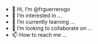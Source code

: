 - 👋 Hi, I’m @frguerrerogo
- 👀 I’m interested in ...
- 🌱 I’m currently learning ...
- 💞️ I’m looking to collaborate on ...
- 📫 How to reach me ...

<!---
frguerrerogo/frguerrerogo is a ✨ special ✨ repository because its `README.md` (this file) appears on your GitHub profile.
You can click the Preview link to take a look at your changes.
--->
